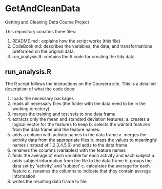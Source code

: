 # GetAndCleanData
Getting and Cleaning Data Course Project

This repository conatins three files:

1. README.md : explains how the script works (this file)
2. CodeBook.md: describes the variables, the data, and transformations preformed on the original data.
3. run_analysis.R: contains the R code for creating the tidy data 

run_analysis.R
--------------

The R script follows the instructions on the Coursera site. 
This is a detailed description of what the code does:

1. loads the necessary packages
2. reads all necessary files (the folder with the data need to be in the working directory)
3. merges the training and test sets to one data frame
4. extracts only the mean and standard deviation features:
	a. creates a logical vector for the features to keep
	b. selects the wanted features from the data frame and the feature names.
5. adds a column with activity names to the data frame
	a. merges the activity data from the appropriate files
	b. maps the values to meaningful names (instead of 1,2,3,4,5,6) and adds to the data frame
6. renames the columns (variables) with the feature names
7. finds the average of each variable for each activity and each subject
	a. adds subject information from the file to the data frame
	b. groups the data set by 'activity' and 'subject'
	c. calculates the average for each feature
	d. renames the columns to indicate that they contain average information
8. writes the resulting data frame to file
